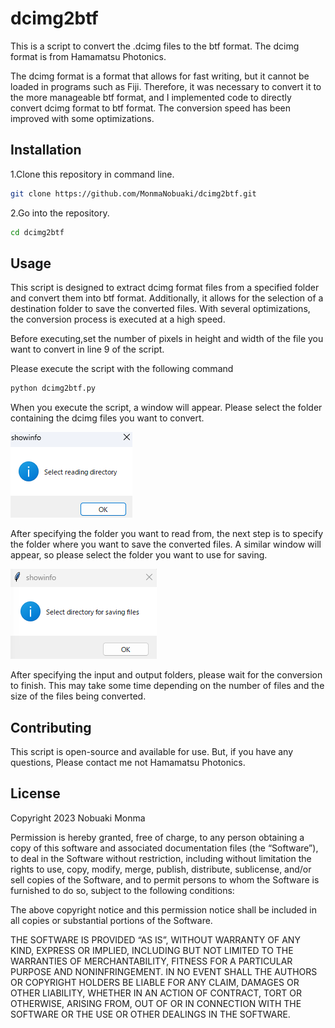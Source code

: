 # dcimg2btf
This is a script to convert the .dcimg files to the btf format. The dcimg format is from Hamamatsu Photonics. 

The dcimg format is a format that allows for fast writing, but it cannot be loaded in programs such as Fiji. Therefore, it was necessary to convert it to the more manageable btf format, and I implemented code to directly convert dcimg format to btf format. The conversion speed has been improved with some optimizations.

## Installation

1.Clone this repository in command line.
```bash
git clone https://github.com/MonmaNobuaki/dcimg2btf.git
```

2.Go into the repository.
```bash
cd dcimg2btf
```

## Usage
This script is designed to extract dcimg format files from a specified folder and convert them into btf format. Additionally, it allows for the selection of a destination folder to save the converted files. With several optimizations, the conversion process is executed at a high speed.

Before executing,set the number of pixels in height and width of the file you want to convert in line 9 of the script. 

Please execute the script with the following command
```bash
python dcimg2btf.py
```
When you execute the script, a window will appear. Please select the folder containing the dcimg files you want to convert.

![Test Image 1](images/input.png)

After specifying the folder you want to read from, the next step is to specify the folder where you want to save the converted files. A similar window will appear, so please select the folder you want to use for saving.

![Test Image 2](images/output.png)

After specifying the input and output folders, please wait for the conversion to finish. This may take some time depending on the number of files and the size of the files being converted.

## Contributing
This script is open-source and available for use. But, if you have any questions, Please contact me not Hamamatsu Photonics. 

## License
Copyright 2023 Nobuaki Monma

Permission is hereby granted, free of charge, to any person obtaining a copy of this software and associated documentation files (the “Software”), to deal in the Software without restriction, including without limitation the rights to use, copy, modify, merge, publish, distribute, sublicense, and/or sell copies of the Software, and to permit persons to whom the Software is furnished to do so, subject to the following conditions:

The above copyright notice and this permission notice shall be included in all copies or substantial portions of the Software.

THE SOFTWARE IS PROVIDED “AS IS”, WITHOUT WARRANTY OF ANY KIND, EXPRESS OR IMPLIED, INCLUDING BUT NOT LIMITED TO THE WARRANTIES OF MERCHANTABILITY, FITNESS FOR A PARTICULAR PURPOSE AND NONINFRINGEMENT. IN NO EVENT SHALL THE AUTHORS OR COPYRIGHT HOLDERS BE LIABLE FOR ANY CLAIM, DAMAGES OR OTHER LIABILITY, WHETHER IN AN ACTION OF CONTRACT, TORT OR OTHERWISE, ARISING FROM, OUT OF OR IN CONNECTION WITH THE SOFTWARE OR THE USE OR OTHER DEALINGS IN THE SOFTWARE.
